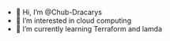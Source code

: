 - 👋 Hi, I’m @Chub-Dracarys
- 👀 I’m interested in cloud computing
- 🌱 I’m currently learning Terraform and lamda 

<!---
Chub-Dracarys/Chub-Dracarys is a ✨ special ✨ repository because its `README.md` (this file) appears on your GitHub profile.
You can click the Preview link to take a look at your changes.
--->
